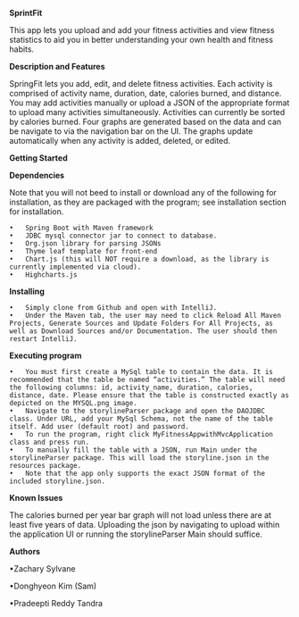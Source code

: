 **SprintFit**


This app lets you upload and add your fitness activities and view fitness statistics to aid you in better understanding your own health and fitness habits.

**Description and Features**

SpringFit lets you add, edit, and delete fitness activities. Each activity is comprised of activity name, duration, date, calories burned, and distance.
You may add activities manually or upload a JSON of the appropriate format to upload many activities simultaneously.
Activities can currently be sorted by calories burned.
Four graphs are generated based on the data and can be navigate to via the navigation bar on the UI. The graphs update automatically when any activity is added, deleted, or edited.

**Getting Started**

**Dependencies**

Note that you will not beed to install or download any of the following for installation, as they are packaged with the program; see installation section for installation.

	•	Spring Boot with Maven framework
	•	JDBC mysql connector jar to connect to database.
	•	Org.json library for parsing JSONs
	•	Thyme leaf template for front-end
	•	Chart.js (this will NOT require a download, as the library is currently implemented via cloud).
	•	Highcharts.js


**Installing**	

	•	Simply clone from Github and open with IntelliJ.
	•	Under the Maven tab, the user may need to click Reload All Maven Projects, Generate Sources and Update Folders For All Projects, as well as Download Sources and/or Documentation. The user should then restart IntelliJ.


**Executing program**

	•	You must first create a MySql table to contain the data. It is recommended that the table be named “activities.” The table will need the following columns: id, activity_name, duration, calories, distance, date. Please ensure that the table is constructed exactly as depicted on the MYSQL.png image.
	•	Navigate to the storylineParser package and open the DAOJDBC class. Under URL, add your MySql Schema, not the name of the table itself. Add user (default root) and password.
	•	To run the program, right click MyFitnessAppwithMvcApplication class and press run.
	•	To manually fill the table with a JSON, run Main under the storylineParser package. This will load the storyline.json in the resources package.
	•	Note that the app only supports the exact JSON format of the included storyline.json.


**Known Issues**

The calories burned per year bar graph will not load unless there are at least five years of data. Uploading the json by navigating to upload within the application UI or running the storylineParser Main should suffice.

**Authors**

•Zachary Sylvane

•Donghyeon Kim (Sam)

•Pradeepti Reddy Tandra

